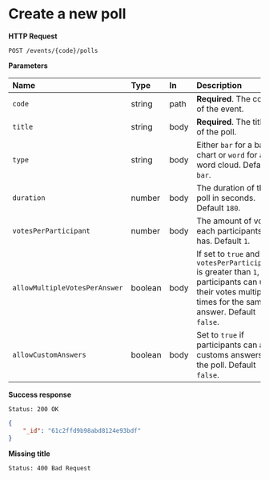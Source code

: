 # Create a new poll

**HTTP Request**

`POST /events/{code}/polls`

**Parameters**

| Name   | Type   | In   | Description                          |
| :----- | :----- | :--- | :----------------------------------- |
| `code` | string | path | **Required**. The code of the event. |
| `title` | string | body | **Required**. The title of the poll. |
| `type` | string | body | Either `bar` for a bar chart or `word` for a word cloud. Default `bar`. |
| `duration` | number | body | The duration of the poll in seconds. Default `180`. |
| `votesPerParticipant` | number | body | The amount of votes each participants has. Default `1`. |
| `allowMultipleVotesPerAnswer` | boolean | body | If set to `true` and `votesPerParticipant` is greater than `1`, participants can use their votes multiple times for the same answer. Default `false`. |
| `allowCustomAnswers` | boolean | body | Set to `true` if participants can add customs answers to the poll. Default `false`. |

**Success response**

```
Status: 200 OK
```

```json
{
    "_id": "61c2ffd9b98abd8124e93bdf"
}
```

**Missing title**

```
Status: 400 Bad Request
```
